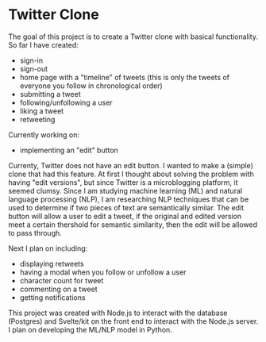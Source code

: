 # Twitter Clone
The goal of this project is to create a Twitter clone with basical functionality. So far I have created:
* sign-in
* sign-out
* home page with a "timeline" of tweets (this is only the tweets of everyone you follow in chronological order)
* submitting a tweet
* following/unfollowing a user
* liking a tweet
* retweeting

Currently working on:
* implementing an "edit" button

Currenty, Twitter does not have an edit button. I wanted to make a (simple) clone that had this feature. At first I thought about solving the problem with having "edit versions", but since Twitter is a microblogging platform, it seemed clumsy. Since I am studying machine learning (ML) and natural language processing (NLP), I am researching NLP techniques that can be used to determine if two pieces of text are semantically similar. The edit button will allow a user to edit a tweet, if the original and edited version meet a certain thershold for semantic similarity, then the edit will be allowed to pass through.

Next I plan on including:
* displaying retweets
* having a modal when you follow or unfollow a user
* character count for tweet
* commenting on a tweet
* getting notifications

This project was created with Node.js to interact with the database (Postgres) and Svelte/kit on the front end to interact with the Node.js server. I plan on developing the ML/NLP model in Python.
